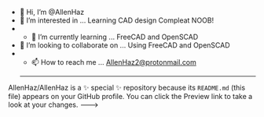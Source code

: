 - 👋 Hi, I’m @AllenHaz
- 👀 I’m interested in ... Learning CAD design Compleat NOOB!
- - 🌱 I’m currently learning ... FreeCAD and OpenSCAD
- 💞️ I’m looking to collaborate on ... Using FreeCAD and OpenSCAD
- - 📫 How to reach me ... AllenHaz2@protonmail.com
  - --
AllenHaz/AllenHaz is a ✨ special ✨ repository because its `README.md` (this file) appears on your GitHub profile.
You can click the Preview link to take a look at your changes.
--->
